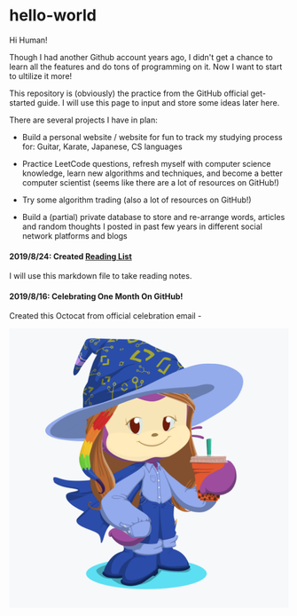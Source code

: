 # hello-world
Hi Human!

Though I had another Github account years ago, I didn't get a chance to learn all the features and do tons of programming on it. Now I want to start to ultilize it more!

This repository is (obviously) the practice from the GitHub official get-started guide. I will use this page to input and store some ideas later here.

There are several projects I have in plan:

- Build a personal website / website for fun to track my studying process for: Guitar, Karate, Japanese, CS languages

- Practice LeetCode questions, refresh myself with computer science knowledge, learn new algorithms and techniques, and become a better computer scientist (seems like there are a lot of resources on GitHub!)

- Try some algorithm trading (also a lot of resources on GitHub!)

- Build a (partial) private database to store and re-arrange words, articles and random thoughts I posted in past few years in different social network platforms and blogs

#### 2019/8/24: Created [Reading List](readingList.md)

I will use this markdown file to take reading notes.


#### 2019/8/16: Celebrating One Month On GitHub!

Created this Octocat from official celebration email - 

![alt text](octocat.png)
